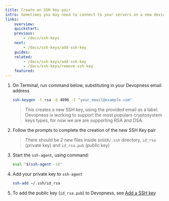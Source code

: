 ```yaml
---
title: Create an SSH key pair
intro: Sometimes you may need to connect to your servers on a new device. Create SSH keys to authenticate your server access on the new device.
links:
    overview:
    quickstart:
    previous:
        - /docs/ssh-keys
    next:
        - /docs/ssh-keys/add-ssh-key
    guides:
    related:
        - /docs/ssh-keys/add-ssh-key
        - /docs/ssh-keys/remove-ssh-key
    featured:
---
```


1. On Terminal, run command below, substituting in your Devopness email address
    ```bash
    ssh-keygen -t rsa -b 4096 -C "your_email@example.com"
    ```
    > This creates a new SSH key, using the provided email as a label.
    > Devopness is working to support the most populars cryptosystem keys types,
    > for now we are are supporting RSA and DSA.
1. Follow the prompts to complete the creation of the new SSH Key pair
    > There should be 2 new files inside `$USER/.ssh` directory, `id_rsa` (private key) and `id_rsa.pub` (public key)
1. Start the `ssh-agent`, using command:
    ```bash
    eval "$(ssh-agent -s)"
    ```
1. Add your private key to `ssh-agent`
    ```bash
    ssh-add ~/.ssh/id_rsa
    ```
1. To add the public key (`id_rsa.pub`) to Devopness, see [Add a SSH key](/docs/ssh-keys/add-ssh-key)
